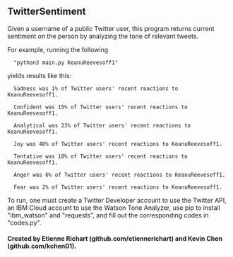 ## TwitterSentiment


Given a username of a public Twitter user, this program returns current sentiment on the person by analyzing the tone of relevant tweets.

For example, running the following

      "python3 main.py KeanuReevesoff1"
      
yields results like this:

  
      Sadness was 1% of Twitter users' recent reactions to KeanuReevesoff1.

      Confident was 15% of Twitter users' recent reactions to KeanuReevesoff1.

      Analytical was 23% of Twitter users' recent reactions to KeanuReevesoff1.

      Joy was 40% of Twitter users' recent reactions to KeanuReevesoff1.

      Tentative was 10% of Twitter users' recent reactions to KeanuReevesoff1.

      Anger was 6% of Twitter users' recent reactions to KeanuReevesoff1.

      Fear was 2% of Twitter users' recent reactions to KeanuReevesoff1.


To run, one must create a Twitter Developer account to use the Twitter API, an IBM Cloud account to use the Watson Tone Analyzer, use pip to install "ibm_watson" and "requests", and fill out the corresponding codes in "codes.py".


#### Created by Etienne Richart (github.com/etiennerichart) and Kevin Chen (github.com/kchen01).
